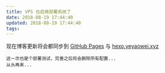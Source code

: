 ```yaml
---
title: VPS 也启用部署系统了
date: 2018-08-19 17:44:40
updated: 2018-08-19 17:44:40
tags:
---
```

现在博客更新将会都同步到 [GitHub Pages](https://yeyaowei.github.io/) 与 [hexo.yeyaowei.xyz](http://hexo.yeyaowei.xyz/)
```
这一次也是个部署测试，完善之后将会删除所有配置...
从头再来...
```
